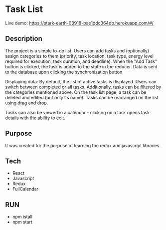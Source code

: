 # Task List

Live demo: https://stark-earth-03918-bae1ddc364db.herokuapp.com/#/

## Description
The project is a simple to-do list. Users can add tasks and (optionally) assign categories to them (priority, task location, task type, energy level required for execution, task duration, and deadline). 
When the "Add Task" button is clicked, the task is added to the state in the reducer. Data is sent to the database upon clicking the synchronization button.

Displaying data:
By default, the list of active tasks is displayed. Users can switch between completed or all tasks. Additionally, tasks can be filtered by the categories mentioned above. 
On the task list page, a task can be deleted and edited (but only its name). Tasks can be rearranged on the list using drag and drop.

Tasks can also be viewed in a calendar - clicking on a task opens task details with the ability to edit.

## Purpose
It was created for the purpose of learning the redux and javascript libraries. 

## Tech

* React
* Javascript
* Redux
* FullCalendar

## RUN
- npm istall
- npm start
